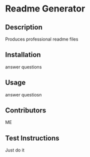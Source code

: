 # Readme Generator

  ## Description
  Produces professional readme files

  ## Installation
  answer questions

  ## Usage
  answer questiosn

  ## Contributors
  ME

  ## Test Instructions
  Just do it

